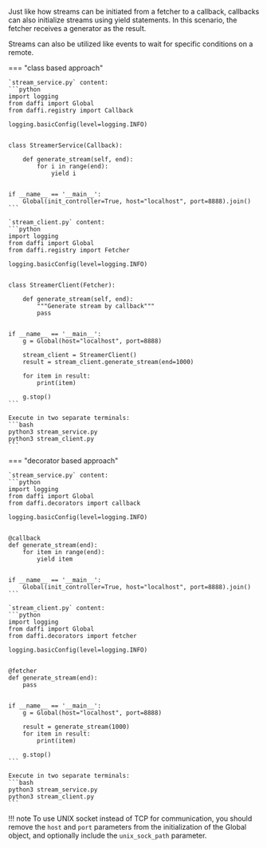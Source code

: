 Just like how streams can be initiated from a fetcher to a callback, callbacks can also initialize streams using yield statements.
In this scenario, the fetcher receives a generator as the result.

Streams can also be utilized like events to wait for specific conditions on a remote.


=== "class based approach"

    `stream_service.py` content:
    ```python
    import logging
    from daffi import Global
    from daffi.registry import Callback
    
    logging.basicConfig(level=logging.INFO)
    
    
    class StreamerService(Callback):
    
        def generate_stream(self, end):
            for i in range(end):
                yield i
    
    
    if __name__ == '__main__':
        Global(init_controller=True, host="localhost", port=8888).join()
    ```
    
    `stream_client.py` content:
    ```python
    import logging
    from daffi import Global
    from daffi.registry import Fetcher
    
    logging.basicConfig(level=logging.INFO)
    
    
    class StreamerClient(Fetcher):
    
        def generate_stream(self, end):
            """Generate stream by callback"""
            pass
    
    
    if __name__ == '__main__':
        g = Global(host="localhost", port=8888)
    
        stream_client = StreamerClient()
        result = stream_client.generate_stream(end=1000)
    
        for item in result:
            print(item)
    
        g.stop()
    ```
    
    Execute in two separate terminals:
    ```bash
    python3 stream_service.py
    python3 stream_client.py
    ```

=== "decorator based approach"
    
    `stream_service.py` content:
    ```python
    import logging
    from daffi import Global
    from daffi.decorators import callback
    
    logging.basicConfig(level=logging.INFO)
    
    
    @callback
    def generate_stream(end):
        for item in range(end):
            yield item
    
    
    if __name__ == '__main__':
        Global(init_controller=True, host="localhost", port=8888).join()
    ```
    
    `stream_client.py` content:
    ```python
    import logging
    from daffi import Global
    from daffi.decorators import fetcher
    
    logging.basicConfig(level=logging.INFO)
    
    
    @fetcher
    def generate_stream(end):
        pass
    
    
    if __name__ == '__main__':
        g = Global(host="localhost", port=8888)
    
        result = generate_stream(1000)
        for item in result:
            print(item)
    
        g.stop()
    ```
    
    Execute in two separate terminals:
    ```bash
    python3 stream_service.py
    python3 stream_client.py
    ```


!!! note 
    To use UNIX socket instead of TCP for communication, you should remove the `host` and `port` parameters from 
    the initialization of the Global object, and optionally include the `unix_sock_path` parameter.
    
